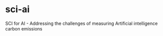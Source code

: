 # sci-ai
SCI for AI - Addressing the challenges of measuring Artificial intelligence carbon emissions
